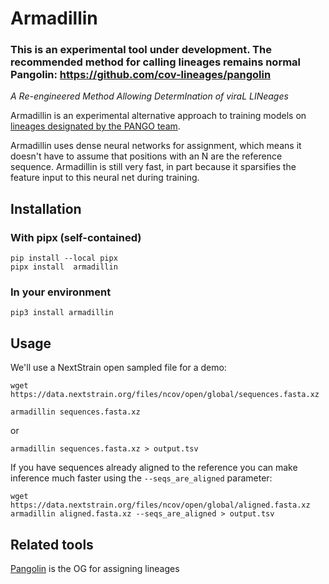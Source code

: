 # Armadillin

### This is an experimental tool under development. The recommended method for calling lineages remains normal Pangolin: https://github.com/cov-lineages/pangolin

_A Re-engineered Method Allowing DetermInation of viraL LINeages_

Armadillin is an experimental alternative approach to training models on [lineages designated by the PANGO team](https://github.com/cov-lineages/pango-designation).

Armadillin uses dense neural networks for assignment, which means it doesn't have to assume that positions with an N are the reference sequence. Armadillin is still very fast, in part because it sparsifies the feature input to this neural net during training.

## Installation

### With pipx (self-contained)
```
pip install --local pipx
pipx install  armadillin
```

### In your environment
```
pip3 install armadillin
```

## Usage

We'll use a NextStrain open sampled file for a demo:

```
wget https://data.nextstrain.org/files/ncov/open/global/sequences.fasta.xz
```

```
armadillin sequences.fasta.xz
```

or

```
armadillin sequences.fasta.xz > output.tsv
```

If you have sequences already aligned to the reference you can make inference much faster using the `--seqs_are_aligned` parameter: 

```
wget https://data.nextstrain.org/files/ncov/open/global/aligned.fasta.xz
armadillin aligned.fasta.xz --seqs_are_aligned > output.tsv
```

## Related tools

[Pangolin](https://github.com/cov-lineages/pangolin) is the OG for assigning lineages

